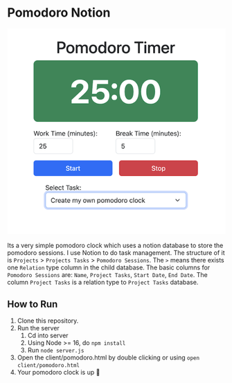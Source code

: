 # Pomodoro Notion

![pomodoro-notion-screenshot](https://github.com/NayanJD/pomodoro-notion/blob/main/assets/pomodoro-notion-screenshot.png)

Its a very simple pomodoro clock which uses a notion database to store the pomodoro sessions. I use Notion to do task management. 
The structure of it is `Projects` > `Projects Tasks` > `Pomodoro Sessions`. The `>` means there exists one `Relation` type column
in the child database. The basic columns for `Pomodoro Sessions` are: `Name`, `Project Tasks`, `Start Date`, `End Date`. The column
`Project Tasks` is a relation type to `Project Tasks` database.

## How to Run

1. Clone this repository.
2. Run the server
    1. Cd into server
    2. Using Node >= 16, do `npm install`
    3. Run `node server.js` 
4. Open the client/pomodoro.html by double clicking or using `open client/pomodoro.html`
5. Your pomodoro clock is up 🥳

